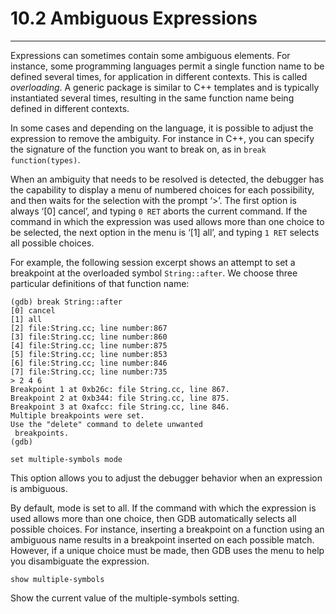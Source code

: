# 10.2 Ambiguous Expressions

----

Expressions can sometimes contain some ambiguous elements. For instance, some programming languages permit a single function name to be defined several times, for application in different contexts. This is called _overloading_. A generic package is similar to C++ templates and is typically instantiated several times, resulting in the same function name being defined in different contexts.

In some cases and depending on the language, it is possible to adjust the expression to remove the ambiguity. For instance in C++, you can specify the signature of the function you want to break on, as in ``break function(types)``.

When an ambiguity that needs to be resolved is detected, the debugger has the capability to display a menu of numbered choices for each possibility, and then waits for the selection with the prompt ‘>’. The first option is always ‘[0] cancel’, and typing ``0 RET`` aborts the current command. If the command in which the expression was used allows more than one choice to be selected, the next option in the menu is ‘[1] all’, and typing ``1 RET`` selects all possible choices.

For example, the following session excerpt shows an attempt to set a breakpoint at the overloaded symbol ``String::after``. We choose three particular definitions of that function name:

```
(gdb) break String::after
[0] cancel
[1] all
[2] file:String.cc; line number:867
[3] file:String.cc; line number:860
[4] file:String.cc; line number:875
[5] file:String.cc; line number:853
[6] file:String.cc; line number:846
[7] file:String.cc; line number:735
> 2 4 6
Breakpoint 1 at 0xb26c: file String.cc, line 867.
Breakpoint 2 at 0xb344: file String.cc, line 875.
Breakpoint 3 at 0xafcc: file String.cc, line 846.
Multiple breakpoints were set.
Use the "delete" command to delete unwanted
 breakpoints.
(gdb)
```

```
set multiple-symbols mode
```
This option allows you to adjust the debugger behavior when an expression is ambiguous.

By default, mode is set to all. If the command with which the expression is used allows more than one choice, then GDB automatically selects all possible choices. For instance, inserting a breakpoint on a function using an ambiguous name results in a breakpoint inserted on each possible match. However, if a unique choice must be made, then GDB uses the menu to help you disambiguate the expression.

```
show multiple-symbols
```
Show the current value of the multiple-symbols setting.
